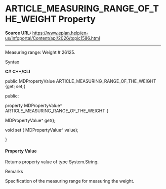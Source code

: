 # ARTICLE_MEASURING_RANGE_OF_THE_WEIGHT Property

**Source URL:** https://www.eplan.help/en-us/Infoportal/Content/api/2026/topic1586.html

---

Measuring range: Weight # 26125.

Syntax

**C#**
**C++/CLI**


public MDPropertyValue ARTICLE_MEASURING_RANGE_OF_THE_WEIGHT {get; set;}

public:

property MDPropertyValue^ ARTICLE_MEASURING_RANGE_OF_THE_WEIGHT {

   MDPropertyValue^ get();

   void set (    MDPropertyValue^ value);

}


#### Property Value

Returns property value of type System.String.

Remarks

Specification of the measuring range for measuring the weight.
